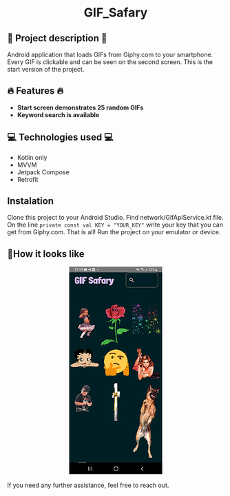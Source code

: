 <h1 align="center">GIF_Safary</h1>

## :pencil: Project description :pencil:
Android application that loads GIFs from Giphy.com to your smartphone. Every GIF is clickable and can be seen on the second screen.  This is the start version of the project. 
## :fire: Features :fire:
+ **Start screen demonstrates 25 random GIFs**
+ **Keyword search is available**
## :computer: Technologies used :computer:
+ Kotlin only
+ MVVM
+ Jetpack Compose
+ Retrofit
## Instalation ##
Clone this project to your Android Studio. Find network/GifApiService.kt file. On the line ```private const val KEY = "YOUR_KEY"``` write your key that you can get from Giphy.com. 
That is all! Run the project on your emulator or device. 
## :eyes:How it looks like
<p align="center">
<img src="GIF Safary_dark.jpg" />
</p>

If you need any further assistance, feel free to reach out.
